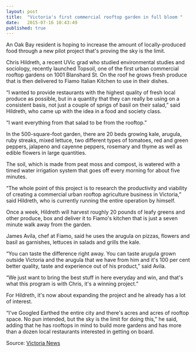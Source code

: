 ```yaml
---
layout: post
title:  "Victoria's first commercial rooftop garden in full bloom "
date:   2015-07-16 10:43:49
published: true
---
```

An Oak Bay resident is hoping to increase the amount of locally-produced food through a new pilot project that's proving the sky is the limit.

Chris Hildreth, a recent UVic grad who studied environmental studies and sociology, recently launched Topsoil, one of the first urban commercial rooftop gardens on 1001 Blanshard St. On the roof he grows fresh produce that is then delivered to Fiamo Italian Kitchen to use in their dishes.

“I wanted to provide restaurants with the highest quality of fresh local produce as possible, but in a quantity that they can really be using on a consistent basis, not just a couple of sprigs of basil on their salad,” said Hildreth, who came up with the idea in a food and society class.

“I want everything from that salad to be from the rooftop.”

In the 500-square-foot garden, there are 20 beds growing kale, arugula, ruby streaks, mixed lettuce, two different types of tomatoes, red and green peppers, jalapeno and cayenne peppers, rosemary and thyme as well as edible flowers in large quantities.

The soil, which is made from peat moss and compost, is watered with a timed water irrigation system that goes off every morning for about five minutes.

“The whole point of this project is to research the productivity and viability of creating a commercial urban rooftop agriculture business in Victoria,” said Hildreth, who is currently running the entire operation by himself.

Once a week, Hildreth will harvest roughly 20 pounds of leafy greens and other produce, box and deliver it to Fiamo's kitchen that is just a seven minute walk away from the garden.

James Avila, chef at Fiamo, said he uses the arugula on pizzas, flowers and basil as garnishes, lettuces in salads and grills the kale.

“You can taste the difference right away. You can taste arugula grown outside Victoria and the arugula that we have from him and it's 100 per cent better quality, taste and experience out of his product,” said Avila.

“We just want to bring the best stuff in here everyday and win, and that's what this program is with Chris, it's a winning project.”

For Hildreth, it's now about expanding the project and he already has a lot of interest.

“I've Googled Earthed the entire city and there's acres and acres of rooftop space. No pun intended, but the sky is the limit for doing this,” he said, adding that he has rooftops in mind to build more gardens and has more than a dozen local restaurants interested in getting on board.

Source: <a href="http://www.vicnews.com/news/316043281.html" target="_blank"> Victoria News</a>